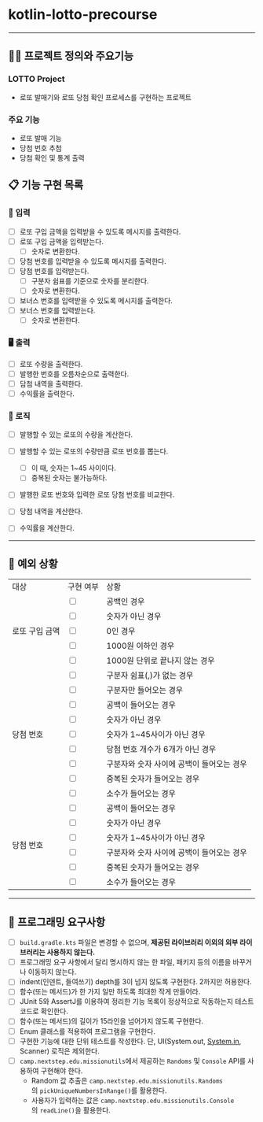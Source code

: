 # kotlin-lotto-precourse

<hr style="border: 1.5px solid white;">

## 🧑‍💻 프로젝트 정의와 주요기능

### LOTTO Project
- 로또 발매기와 로또 당첨 확인 프로세스를 구현하는 프로젝트

### 주요 기능
- 로또 발매 기능
- 당첨 번호 추첨
- 당첨 확인 및 통계 출력

## 📋 기능 구현 목록

### 🙋 입력

- [ ]  로또 구입 금액을 입력받을 수 있도록 메시지를 출력한다.
- [ ]  로또 구입 금액을 입력받는다.
    - [ ]  숫자로 변환한다.
- [ ]  당첨 번호를 입력받을 수 있도록 메시지를 출력한다.
- [ ]  당첨 번호를 입력받는다.
    - [ ]  구분자 쉼표를 기준으로 숫자를 분리한다.
    - [ ]  숫자로 변환한다.
- [ ]  보너스 번호를 입력받을 수 있도록 메시지를 출력한다.
- [ ]  보너스 번호를 입력받는다.
    - [ ]  숫자로 변환한다.

### 🖥 출력

- [ ]  로또 수량을 출력한다.
- [ ]  발행한 번호를 오름차순으로 출력한다.
- [ ]  담첨 내역을 출력한다.
- [ ]  수익률을 출력한다.

### 🌈 로직

- [ ]  발행할 수 있는 로또의 수량을 계산한다.
- [ ]  발행할 수 있는 로또의 수량만큼 로또 번호를 뽑는다.
    - [ ]  이 때, 숫자는 1~45 사이이다.
    - [ ]  중복된 숫자는 불가능하다.
- [ ]  발행한 로또 번호와 입력한 로또 당첨 번호를 비교한다.
- [ ]  당첨 내역을 계산한다.
- [ ]  수익률을 계산한다.


<hr style="border: 1px solid white;">

## 🚫 예외 상황
<table>
   <tr>
      <td>대상</td>
      <td>구현 여부</td>
      <td>상황</td>
   </tr>
    <tr>
      <td rowspan="5">로또 구입 금액</td>
      <td><input type="checkbox"></td>
      <td>공백인 경우</td>
    </tr>
    <tr>
      <td><input type="checkbox"></td>
      <td>숫자가 아닌 경우</td>
    </tr>
   <tr>
      <td><input type="checkbox"></td>
      <td>0인 경우</td>
    </tr>
   <tr>
      <td><input type="checkbox"></td>
      <td>1000원 이하인 경우</td>
    </tr>
   <tr>
      <td><input type="checkbox"></td>
      <td>1000원 단위로 끝나지 않는 경우</td>
   </tr>
    <tr>
      <td rowspan="9">당첨 번호</td>
      <td><input type="checkbox"></td>
      <td>구분자 쉼표(,)가 없는 경우</td>
    </tr>
    <tr>
      <td><input type="checkbox"></td>
      <td>구분자만 들어오는 경우</td>
    </tr>
   <tr>
      <td><input type="checkbox"></td>
      <td>공백이 들어오는 경우</td>
    </tr>
   <tr>
      <td><input type="checkbox"></td>
      <td>숫자가 아닌 경우</td>
    </tr>
   <tr>
      <td><input type="checkbox"></td>
      <td>숫자가 1~45사이가 아닌 경우</td>
   </tr>
 <tr>
      <td><input type="checkbox"></td>
      <td>당첨 번호 개수가 6개가 아닌 경우</td>
   </tr>
 <tr>
      <td><input type="checkbox"></td>
      <td>구분자와 숫자 사이에 공백이 들어오는 경우</td>
   </tr>
 <tr>
      <td><input type="checkbox"></td>
      <td>중복된 숫자가 들어오는 경우</td>
   </tr>
 <tr>
      <td><input type="checkbox"></td>
      <td>소수가 들어오는 경우 </td>
   </tr>
      <td rowspan="7">당첨 번호</td>
      <td><input type="checkbox"></td>
      <td>공백이 들어오는 경우</td>
    </tr>
   <tr>
      <td><input type="checkbox"></td>
      <td>숫자가 아닌 경우</td>
    </tr>
   <tr>
      <td><input type="checkbox"></td>
      <td>숫자가 1~45사이가 아닌 경우</td>
   </tr>
 <tr>
      <td><input type="checkbox"></td>
      <td>구분자와 숫자 사이에 공백이 들어오는 경우</td>
   </tr>
 <tr>
      <td><input type="checkbox"></td>
      <td>중복된 숫자가 들어오는 경우</td>
   </tr>
 <tr>
      <td><input type="checkbox"></td>
      <td>소수가 들어오는 경우 </td>
   </tr>
</table>


<hr style="border: 1px solid white;">

## 📌 프로그래밍 요구사항

- [ ]  `build.gradle.kts` 파일은 변경할 수 없으며, **제공된 라이브러리 이외의 외부 라이브러리는 사용하지 않는다.**
- [ ]  프로그래밍 요구 사항에서 달리 명시하지 않는 한 파일, 패키지 등의 이름을 바꾸거나 이동하지 않는다.
- [ ]  indent(인덴트, 들여쓰기) depth를 3이 넘지 않도록 구현한다. 2까지만 허용한다.
- [ ]  함수(또는 메서드)가 한 가지 일만 하도록 최대한 작게 만들어라.
- [ ]  JUnit 5와 AssertJ를 이용하여 정리한 기능 목록이 정상적으로 작동하는지 테스트 코드로 확인한다.
- [ ]  함수(또는 메서드)의 길이가 15라인을 넘어가지 않도록 구현한다.
- [ ]  Enum 클래스를 적용하여 프로그램을 구현한다.
- [ ]  구현한 기능에 대한 단위 테스트를 작성한다. 단, UI(System.out, [System.in](http://system.in/), Scanner) 로직은 제외한다.
- [ ]  `camp.nextstep.edu.missionutils`에서 제공하는 `Randoms` 및 `Console` API를 사용하여 구현해야 한다.
   - Random 값 추출은 `camp.nextstep.edu.missionutils.Randoms`의 `pickUniqueNumbersInRange()`를 활용한다.
   - 사용자가 입력하는 값은 `camp.nextstep.edu.missionutils.Console`의 `readLine()`을 활용한다.